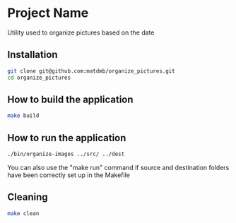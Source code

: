 # Project Name

Utility used to organize pictures based on the date

## Installation

```bash
git clone git@github.com:matdmb/organize_pictures.git
cd organize_pictures
```

## How to build the application

```bash
make build
```

## How to run the application

```bash
./bin/organize-images ../src/ ../dest
```
You can also use the "make run" command if source and destination folders have been correctly set up in the Makefile

## Cleaning

```bash
make clean
```